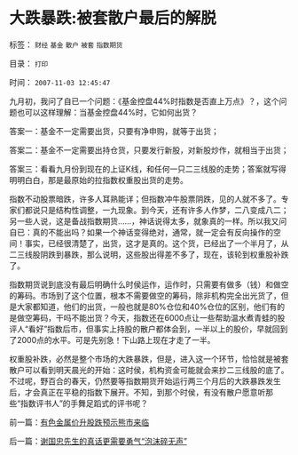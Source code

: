 # 大跌暴跌:被套散户最后的解脱

标签： `财经` `基金` `散户` `被套` `指数期货` 

目录： `打印`

时间： `2007-11-03 12:45:47`

九月初，我问了自已一个问题：《基金控盘44%时指数是否直上万点》？，这个问题也可以这样理解：当基金控盘44%时，它如何出货？

答案一：基金不一定需要出货，只要有净申购，就等于出货；

答案二：基金不一定需要出持仓货，只要发行新股，对新股炒作，就相当于出货；

答案三：看看九月份到现在的上证K线，和任何一只二三线股的走势；答案就写得明明白白，那是最原始的拉指数权重股出货的走势。

指数不动股票暗跌，许多人耳熟能详；但指数冲牛股票阴跌，见的人就不多了。专家们都说只是结构性调整，一九现象。到今天，还有许多人作梦，二八变成八二；另一些人说，这是备战指数期货……，神话说得太多，就象真的一样。所以我又问自已：真的不能出吗？如果一个神话变得绝对，通常，就一定会有反向操作的空间！事实，已经很清楚了，出货，这才是真的。这个货，已经出了一个半月了，从二三线股阴跌到暴跌，那么说明，这些股出得差不多了，现在，该轮到权重股补跌了。

指数期货说到底没有最后明确什么时侯运作，运作时，只需要有做多（钱）和做空的筹码。市场到了这个位置，根本不需要做空的筹码，除非机构完全出光货了，但是大家都知道，他们的出货，一般也就是80%仓位和40%仓位的区别，他们有的是做空筹码，干吗不能出货？今天，指数还在6000点让一些帮助温水煮青蛙的股评人“看好”指数后市，但事实上持股的散户都体会到，一半以上的股价，早就回到了2000点的水平。可是先别急！下山路上现在才走了一半。

权重股补跌，必然是整个市场的大跌暴跌，但是，进入这一个环节，恰恰就是被套散户可以看到明天晨光的开始：这时侯，机构资金可能就会来抄二三线股的底了。不过呢，野百合的春天，仍然要等指数期货开始运行两三个月后的大跌暴跌发生后，才会真正在平稳的指数下展开。不知，到那个时侯，有没有散户愿意听那些“指数评书人”的手舞足蹈式的评书呢？



前一篇：[有色金属价升股跌预示熊市来临](../../../2007/11/3/有色金属价升股跌预示熊市来临.md)

后一篇：[谢国忠先生的真话更需要勇气“泡沫碎无声”](../../../2007/11/4/谢国忠先生的真话更需要勇气“泡沫碎无声”.md)